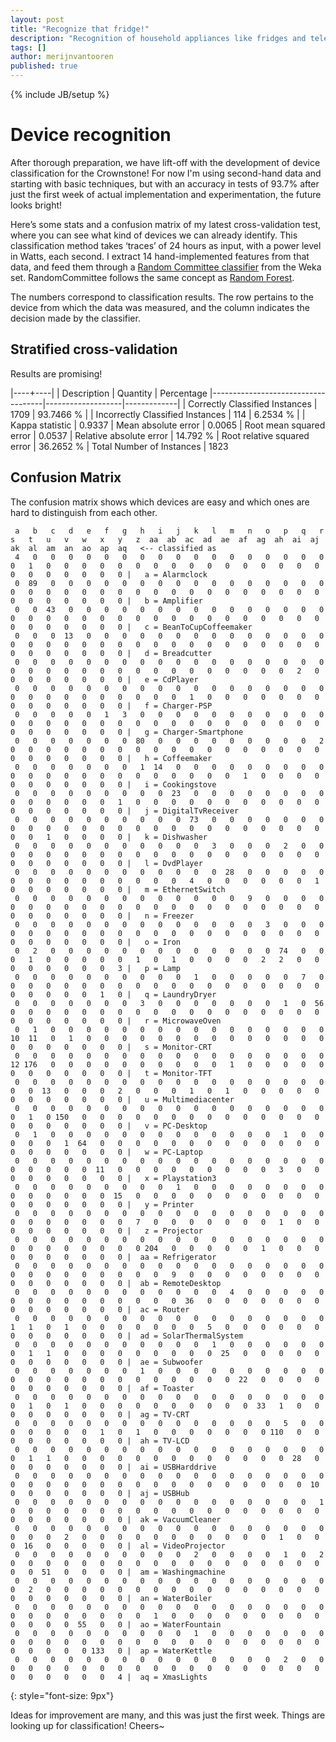 ```yaml
---
layout: post
title: "Recognize that fridge!"
description: "Recognition of household appliances like fridges and televisions."
tags: []
author: merijnvantooren
published: true
---
```


{% include JB/setup %}

# Device recognition

After thorough preparation, we have lift-off with the development of device classification for the Crownstone! For now I'm using second-hand data and starting with basic techniques, but with an accuracy in tests of 93.7% after just the first week of actual implementation and experimentation, the future looks bright!

Here’s some stats and a confusion matrix of my latest cross-validation test, where you can see what kind of devices we can already identify. This classification method takes ‘traces’ of 24 hours as input, with a power level in Watts, each second. I extract 14 hand-implemented features from that data, and feed them through a [Random Committee classifier](http://weka.sourceforge.net/doc.dev/weka/classifiers/meta/RandomCommittee.html) from the Weka set. RandomCommittee follows the same concept as [Random Forest](https://en.wikipedia.org/wiki/Random_forest).

The numbers correspond to classification results. The row pertains to the device from which the data was measured, and the column indicates the decision made by the classifier.

## Stratified cross-validation

Results are promising!

|----+----|
| Description                        | Quantity          | Percentage
|------------------------------------|-------------------|-------------|
| Correctly Classified Instances     |   1709            |   93.7466 % |
| Incorrectly Classified Instances   |    114            |    6.2534 % |
| Kappa statistic                    |      0.9337
| Mean absolute error                |      0.0065
| Root mean squared error            |      0.0537
| Relative absolute error            |     14.792  %
| Root relative squared error        |     36.2652 %
| Total Number of Instances          |   1823


## Confusion Matrix

The confusion matrix shows which devices are easy and which ones are hard to distinguish from each other.

     a   b   c   d   e   f   g   h   i   j   k   l   m   n   o   p   q   r   s   t   u   v   w   x   y   z  aa  ab  ac  ad  ae  af  ag  ah  ai  aj  ak  al  am  an  ao  ap  aq   <-- classified as
     4   0   0   0   0   0   0   0   0   0   0   0   0   0   0   0   0   0   0   1   0   0   0   0   0   0   0   0   0   0   0   0   0   0   0   0   0   0   0   0   0   0   0 |   a = Alarmclock
     0  89   0   0   0   0   0   0   0   0   0   0   0   0   0   0   0   0   0   0   0   0   0   0   0   0   0   0   0   0   0   0   0   0   0   0   0   0   0   0   0   0   0 |   b = Amplifier
     0   0  43   0   0   0   0   0   0   0   0   0   0   0   0   0   0   0   0   0   0   0   0   0   0   0   0   0   0   0   0   0   0   0   0   0   0   0   0   0   0   0   0 |   c = BeanToCupCoffeemaker
     0   0   0  13   0   0   0   0   0   0   0   0   0   0   0   0   0   0   0   0   0   0   0   0   0   0   0   0   0   0   0   0   0   0   0   0   0   0   0   0   0   0   0 |   d = Breadcutter
     0   0   0   0   0   0   0   0   0   0   0   0   0   0   0   0   0   0   0   0   0   0   0   0   0   0   0   0   0   0   0   0   0   0   2   0   0   0   0   0   0   0   0 |   e = CdPlayer
     0   0   0   0   0   0   0   0   0   0   0   0   0   0   0   0   0   0   0   0   0   0   0   0   0   0   0   0   1   0   0   0   0   0   0   0   0   0   0   0   0   0   0 |   f = Charger-PSP
     0   0   0   0   0   1   3   0   0   0   0   0   0   0   0   0   0   0   0   0   0   0   0   0   0   0   0   0   0   0   0   0   0   0   0   0   0   0   0   0   0   0   0 |   g = Charger-Smartphone
     0   0   0   0   0   0   0  80   0   0   0   0   0   0   0   0   0   2   0   0   0   0   0   0   0   0   0   0   0   0   0   0   0   0   0   0   0   0   0   0   0   0   0 |   h = Coffeemaker
     0   0   0   0   0   0   0   1  14   0   0   0   0   0   0   0   0   0   0   0   0   0   0   0   0   0   0   0   0   0   0   1   0   0   0   0   0   0   0   0   0   0   0 |   i = Cookingstove
     0   0   0   0   0   0   0   0   0  23   0   0   0   0   0   0   0   0   0   0   0   0   0   0   1   0   0   0   0   0   0   0   0   0   0   0   0   0   0   0   0   0   0 |   j = DigitalTvReceiver
     0   0   0   0   0   0   0   0   0   0  73   0   0   0   0   0   0   0   0   0   0   0   0   0   0   0   0   0   0   0   0   0   0   0   0   0   0   0   1   0   0   0   0 |   k = Dishwasher
     0   0   0   0   0   0   0   0   0   0   0   3   0   0   0   2   0   0   0   0   0   0   0   0   0   0   0   0   0   0   0   0   0   0   0   0   0   0   0   0   0   0   0 |   l = DvdPlayer
     0   0   0   0   0   0   0   0   0   0   0   0  28   0   0   0   0   0   0   0   0   0   0   0   0   0   0   0   4   0   0   0   0   0   0   1   0   0   0   0   0   0   0 |   m = EthernetSwitch
     0   0   0   0   0   0   0   0   0   0   0   0   0   9   0   0   0   0   0   0   0   0   0   0   0   0   0   0   0   0   0   0   0   0   0   0   0   0   0   0   0   0   0 |   n = Freezer
     0   0   0   0   0   0   0   0   0   0   0   0   0   0   3   0   0   0   0   0   0   0   0   0   0   0   0   0   0   0   0   0   0   0   0   0   0   0   0   0   0   0   0 |   o = Iron
     0   2   0   0   0   0   0   0   0   0   0   0   0   0   0  74   0   0   0   1   0   0   0   0   0   1   0   1   0   0   0   0   2   2   0   0   0   0   0   0   0   0   3 |   p = Lamp
     0   0   0   0   0   0   0   0   0   0   1   0   0   0   0   0   7   0   0   0   0   0   0   0   0   0   0   0   0   0   0   0   0   0   0   0   0   0   0   0   0   1   0 |   q = LaundryDryer
     0   0   0   0   0   0   0   3   0   0   0   0   0   0   0   1   0  56   0   0   0   0   0   0   0   0   0   0   0   0   0   0   0   0   0   0   0   0   0   0   0   0   0 |   r = MicrowaveOven
     0   1   0   0   0   0   0   0   0   0   0   0   0   0   0   0   0   0  10  11   0   1   0   0   0   0   0   0   0   0   0   0   0   0   0   0   0   0   0   0   0   0   0 |   s = Monitor-CRT
     0   0   0   0   0   0   0   0   0   0   0   0   0   0   0   0   0   0  12 176   0   0   0   0   0   0   0   0   0   0   1   0   0   0   0   0   0   0   0   0   0   0   0 |   t = Monitor-TFT
     0   0   0   0   0   0   0   0   0   0   0   0   0   0   0   0   0   0   0   0  13   0   0   0   2   0   0   0   1   0   1   0   0   0   0   0   0   0   0   0   0   0   0 |   u = Multimediacenter
     0   0   0   0   0   0   0   0   0   0   0   0   0   0   0   0   0   0   0   1   0 150   0   0   0   0   0   0   0   0   0   0   0   0   0   0   0   0   0   0   0   0   0 |   v = PC-Desktop
     0   1   0   0   0   0   0   0   0   0   0   0   0   0   0   1   0   0   0   0   0   1  64   0   0   0   0   0   0   0   0   0   0   0   0   0   0   0   0   0   0   0   0 |   w = PC-Laptop
     0   0   0   0   0   0   0   0   0   0   0   0   0   0   0   0   0   0   0   0   0   0   0  11   0   0   0   0   0   0   0   0   0   3   0   0   0   0   0   0   0   0   0 |   x = Playstation3
     0   0   0   0   0   0   0   0   0   1   0   0   0   0   0   0   0   0   0   0   0   0   0   0  15   0   0   0   0   0   0   0   0   0   0   0   0   0   0   0   0   0   0 |   y = Printer
     0   0   0   0   0   0   0   0   0   0   0   0   0   0   0   0   0   0   0   0   0   0   0   0   0   7   0   0   0   0   0   0   0   1   0   0   0   0   0   0   0   0   0 |   z = Projector
     0   0   0   0   0   0   0   0   0   0   0   0   0   0   0   0   0   0   0   0   0   0   0   0   0   0 204   0   0   0   0   0   1   0   0   0   0   0   0   0   0   0   0 |  aa = Refrigerator
     0   0   0   0   0   0   0   0   0   0   0   0   0   0   0   0   0   0   0   0   0   0   0   0   0   0   0   9   0   0   0   0   0   0   0   0   0   0   0   0   0   0   0 |  ab = RemoteDesktop
     0   0   0   0   0   0   0   0   0   0   0   0   4   0   0   0   0   0   0   0   0   0   0   0   0   0   0   0  36   0   0   0   0   0   0   0   0   0   0   0   0   0   0 |  ac = Router
     0   0   0   0   0   0   0   0   0   0   0   0   0   0   0   0   0   0   1   1   0   1   0   0   0   0   0   0   0   5   0   0   0   0   0   0   0   0   0   0   0   0   0 |  ad = SolarThermalSystem
     0   0   0   0   0   0   0   0   0   0   0   1   0   0   0   0   0   0   0   1   1   0   0   0   0   0   0   0   0   0  25   0   0   0   0   0   0   0   0   0   0   0   0 |  ae = Subwoofer
     0   0   0   0   0   0   0   1   0   0   0   0   0   0   0   0   0   0   0   0   0   0   0   0   0   0   0   0   0   0   0  22   0   0   0   0   0   0   0   0   0   0   0 |  af = Toaster
     0   0   0   0   0   0   0   0   0   0   0   0   0   0   0   0   0   0   0   1   0   1   0   0   0   0   0   0   0   0   0   0  33   1   0   0   0   0   0   0   0   0   0 |  ag = TV-CRT
     0   0   0   0   0   0   0   0   0   0   0   0   0   0   0   5   0   0   0   0   0   0   0   1   0   1   0   0   0   0   0   0   0 110   0   0   0   0   0   0   0   0   0 |  ah = TV-LCD
     0   0   0   0   0   0   0   0   0   0   0   0   0   0   0   0   0   0   0   1   1   0   0   0   0   0   0   0   0   0   0   0   0   0  28   0   0   0   0   0   0   0   0 |  ai = USBHarddrive
     0   0   0   0   0   0   0   0   0   0   0   0   0   0   0   0   0   0   0   0   0   0   0   0   0   0   0   0   0   0   0   0   0   0   0  10   0   0   0   0   0   0   0 |  aj = USBHub
     0   0   0   0   0   0   0   0   0   0   0   0   0   0   0   0   0   1   0   0   0   0   0   0   0   0   0   0   0   0   0   0   0   0   0   0   0   0   0   0   0   0   0 |  ak = VacuumCleaner
     0   0   0   0   0   0   0   0   0   0   0   0   0   0   0   0   0   0   0   0   0   2   0   0   0   0   0   0   0   0   0   0   0   1   0   0   0  16   0   0   0   0   0 |  al = VideoProjector
     0   0   0   0   0   0   0   0   0   0   2   0   0   0   0   1   0   2   0   0   0   0   0   0   0   0   0   0   0   0   0   0   0   0   0   0   0   0  51   0   0   0   0 |  am = Washingmachine
     0   0   0   0   0   0   0   0   0   0   0   0   0   0   0   0   0   0   0   2   0   0   0   0   0   0   0   0   0   0   0   0   0   0   0   0   0   0   0   0   0   0   0 |  an = WaterBoiler
     0   0   0   0   0   0   0   0   0   0   0   0   0   0   0   0   0   0   0   0   0   0   0   0   0   0   1   0   0   0   0   0   0   0   0   0   0   0   0   0  55   0   0 |  ao = WaterFountain
     0   0   0   0   0   0   0   0   0   0   1   0   0   0   0   0   0   0   0   0   0   0   0   0   0   0   0   0   0   0   0   0   0   0   0   0   0   0   0   0   0 133   0 |  ap = WaterKettle
     0   0   0   0   0   0   0   0   0   0   0   0   0   0   0   2   0   0   0   0   0   0   0   0   0   0   0   0   0   0   0   0   0   0   0   0   0   0   0   0   0   0   4 |  aq = XmasLights
{: style="font-size: 9px"}

Ideas for improvement are many, and this was just the first week. Things are looking up for classification! Cheers~
